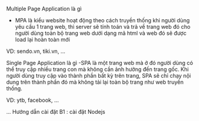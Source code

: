 Multiple Page Application là gì
- MPA là kiểu website hoạt động theo cách truyền thống khi người dùng yêu cầu 1 trang web, thì server sẽ tính toán và trả về trang web đó cho người dùng toàn bộ trang web dưới dạng mã html và web đó sẽ được load lại hoàn toàn mới

VD: sendo.vn, tiki.vn, ...

Single Page Application là gì
-SPA là một trang web mà ở đó người dùng có thể truy cập nhiều trang con mà không cần ảnh hưởng đến trang gốc. Khi người dùng truy cập vào thành phần bất kỳ trên trang, SPA sẽ chỉ chạy nội dung trên thành phần đó mà không tải lại toàn bộ trang như web truyền thống.

VD: ytb, facebook, ...

... Hướng dẫn cài đặt 
B1 : cài đặt Nodejs